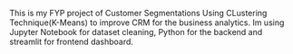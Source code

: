 This is my FYP project of Customer Segmentations Using CLustering Technique(K-Means) to improve CRM for the business analytics. Im using Jupyter Notebook for dataset cleaning, Python for the backend and streamlit for frontend dashboard. 
